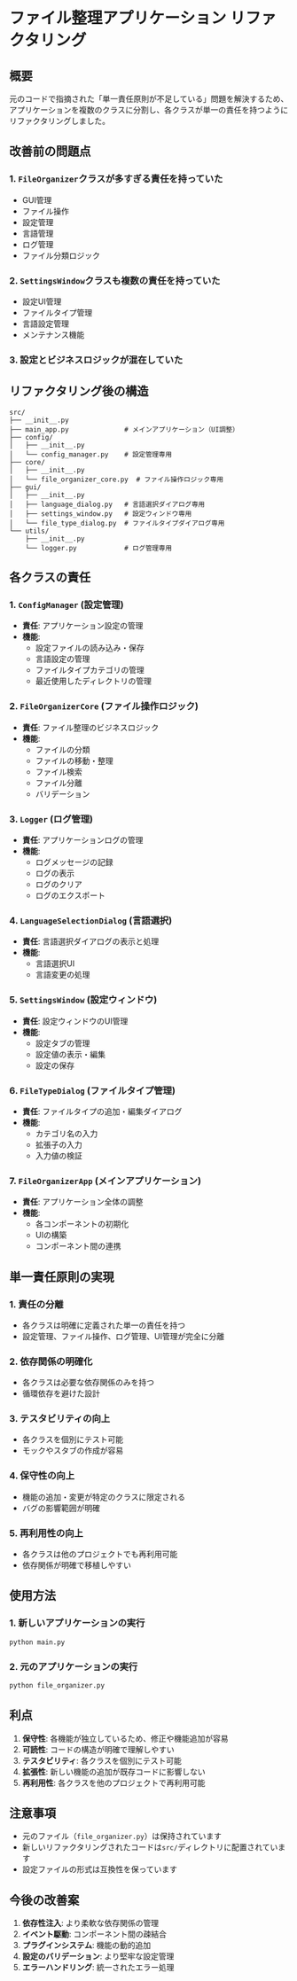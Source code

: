 # ファイル整理アプリケーション リファクタリング

## 概要

元のコードで指摘された「単一責任原則が不足している」問題を解決するため、アプリケーションを複数のクラスに分割し、各クラスが単一の責任を持つようにリファクタリングしました。

## 改善前の問題点

### 1. `FileOrganizer`クラスが多すぎる責任を持っていた
- GUI管理
- ファイル操作
- 設定管理
- 言語管理
- ログ管理
- ファイル分類ロジック

### 2. `SettingsWindow`クラスも複数の責任を持っていた
- 設定UI管理
- ファイルタイプ管理
- 言語設定管理
- メンテナンス機能

### 3. 設定とビジネスロジックが混在していた

## リファクタリング後の構造

```
src/
├── __init__.py
├── main_app.py              # メインアプリケーション（UI調整）
├── config/
│   ├── __init__.py
│   └── config_manager.py    # 設定管理専用
├── core/
│   ├── __init__.py
│   └── file_organizer_core.py  # ファイル操作ロジック専用
├── gui/
│   ├── __init__.py
│   ├── language_dialog.py   # 言語選択ダイアログ専用
│   ├── settings_window.py   # 設定ウィンドウ専用
│   └── file_type_dialog.py  # ファイルタイプダイアログ専用
└── utils/
    ├── __init__.py
    └── logger.py            # ログ管理専用
```

## 各クラスの責任

### 1. `ConfigManager` (設定管理)
- **責任**: アプリケーション設定の管理
- **機能**:
  - 設定ファイルの読み込み・保存
  - 言語設定の管理
  - ファイルタイプカテゴリの管理
  - 最近使用したディレクトリの管理

### 2. `FileOrganizerCore` (ファイル操作ロジック)
- **責任**: ファイル整理のビジネスロジック
- **機能**:
  - ファイルの分類
  - ファイルの移動・整理
  - ファイル検索
  - ファイル分離
  - バリデーション

### 3. `Logger` (ログ管理)
- **責任**: アプリケーションログの管理
- **機能**:
  - ログメッセージの記録
  - ログの表示
  - ログのクリア
  - ログのエクスポート

### 4. `LanguageSelectionDialog` (言語選択)
- **責任**: 言語選択ダイアログの表示と処理
- **機能**:
  - 言語選択UI
  - 言語変更の処理

### 5. `SettingsWindow` (設定ウィンドウ)
- **責任**: 設定ウィンドウのUI管理
- **機能**:
  - 設定タブの管理
  - 設定値の表示・編集
  - 設定の保存

### 6. `FileTypeDialog` (ファイルタイプ管理)
- **責任**: ファイルタイプの追加・編集ダイアログ
- **機能**:
  - カテゴリ名の入力
  - 拡張子の入力
  - 入力値の検証

### 7. `FileOrganizerApp` (メインアプリケーション)
- **責任**: アプリケーション全体の調整
- **機能**:
  - 各コンポーネントの初期化
  - UIの構築
  - コンポーネント間の連携

## 単一責任原則の実現

### 1. 責任の分離
- 各クラスは明確に定義された単一の責任を持つ
- 設定管理、ファイル操作、ログ管理、UI管理が完全に分離

### 2. 依存関係の明確化
- 各クラスは必要な依存関係のみを持つ
- 循環依存を避けた設計

### 3. テスタビリティの向上
- 各クラスを個別にテスト可能
- モックやスタブの作成が容易

### 4. 保守性の向上
- 機能の追加・変更が特定のクラスに限定される
- バグの影響範囲が明確

### 5. 再利用性の向上
- 各クラスは他のプロジェクトでも再利用可能
- 依存関係が明確で移植しやすい

## 使用方法

### 1. 新しいアプリケーションの実行
```bash
python main.py
```

### 2. 元のアプリケーションの実行
```bash
python file_organizer.py
```

## 利点

1. **保守性**: 各機能が独立しているため、修正や機能追加が容易
2. **可読性**: コードの構造が明確で理解しやすい
3. **テスタビリティ**: 各クラスを個別にテスト可能
4. **拡張性**: 新しい機能の追加が既存コードに影響しない
5. **再利用性**: 各クラスを他のプロジェクトで再利用可能

## 注意事項

- 元のファイル（`file_organizer.py`）は保持されています
- 新しいリファクタリングされたコードは`src/`ディレクトリに配置されています
- 設定ファイルの形式は互換性を保っています

## 今後の改善案

1. **依存性注入**: より柔軟な依存関係の管理
2. **イベント駆動**: コンポーネント間の疎結合
3. **プラグインシステム**: 機能の動的追加
4. **設定のバリデーション**: より堅牢な設定管理
5. **エラーハンドリング**: 統一されたエラー処理
